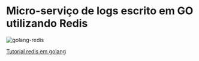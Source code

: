 # Micro-serviço de logs escrito em GO utilizando Redis

![golang-redis](https://www.restapiexample.com/wp-content/uploads/2018/06/golang-redis-databse-example.png)


[Tutorial redis em golang](https://www.alexedwards.net/blog/working-with-redis)